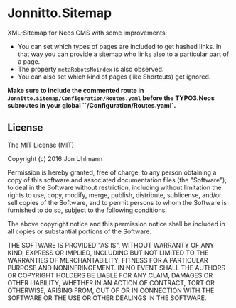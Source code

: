 # Jonnitto.Sitemap
XML-Sitemap for Neos CMS with some improvements:

* You can set which types of pages are included to get hashed links. In that way you can provide a sitemap who links also to a particular part of a page.  
* The property `metaRobotsNoindex` is also observed.  
* You can also set which kind of pages (like Shortcuts) get ignored.  

**Make sure to include the commented route in `Jonnitto.Sitemap/Configuration/Routes.yaml` before the TYPO3.Neos subroutes in your global ``/Configuration/Routes.yaml`.**


License
-------
The MIT License (MIT)

Copyright (c) 2016 Jon Uhlmann

Permission is hereby granted, free of charge, to any person obtaining a copy
of this software and associated documentation files (the "Software"), to deal
in the Software without restriction, including without limitation the rights
to use, copy, modify, merge, publish, distribute, sublicense, and/or sell
copies of the Software, and to permit persons to whom the Software is
furnished to do so, subject to the following conditions:

The above copyright notice and this permission notice shall be included in all
copies or substantial portions of the Software.

THE SOFTWARE IS PROVIDED "AS IS", WITHOUT WARRANTY OF ANY KIND, EXPRESS OR
IMPLIED, INCLUDING BUT NOT LIMITED TO THE WARRANTIES OF MERCHANTABILITY,
FITNESS FOR A PARTICULAR PURPOSE AND NONINFRINGEMENT. IN NO EVENT SHALL THE
AUTHORS OR COPYRIGHT HOLDERS BE LIABLE FOR ANY CLAIM, DAMAGES OR OTHER
LIABILITY, WHETHER IN AN ACTION OF CONTRACT, TORT OR OTHERWISE, ARISING FROM,
OUT OF OR IN CONNECTION WITH THE SOFTWARE OR THE USE OR OTHER DEALINGS IN THE
SOFTWARE.
